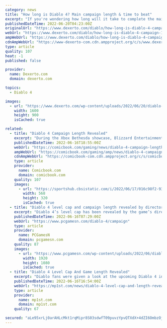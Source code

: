 ```yaml
---
category: news
title: "How long is Diablo 4? Main campaign length & time to beat"
excerpt: "If you're wondering how long will it take to complete the main campaign of Diablo 4 with story details, here's everything you need to know."
publishedDateTime: 2022-06-20T04:23:00Z
originalUrl: "https://www.dexerto.com/diablo/how-long-is-diablo-4-campaign-1851294/"
webUrl: "https://www.dexerto.com/diablo/how-long-is-diablo-4-campaign-1851294/"
ampWebUrl: "https://www.dexerto.com/diablo/how-long-is-diablo-4-campaign-1851294/?amp"
cdnAmpWebUrl: "https://www-dexerto-com.cdn.ampproject.org/c/s/www.dexerto.com/diablo/how-long-is-diablo-4-campaign-1851294/?amp"
type: article
quality: 107
heat: -1
published: false

provider:
  name: Dexerto.com
  domain: dexerto.com

topics:
  - Diablo 4

images:
  - url: "https://www.dexerto.com/wp-content/uploads/2022/06/20/diablo-4-campaign-length.jpg"
    width: 1600
    height: 900
    isCached: true

related:
  - title: "Diablo 4 Campaign Length Revealed"
    excerpt: "During the Xbox Bethesda showcase, Blizzard Entertainment finally pulled back the curtain on Diablo 4. The game isn't set to release until sometime in the first half of 2023, but several details are ..."
    publishedDateTime: 2022-06-16T18:55:00Z
    webUrl: "https://comicbook.com/gaming/news/diablo-4-campaign-length-playstation-xbox-blizzard/"
    ampWebUrl: "https://comicbook.com/gaming/amp/news/diablo-4-campaign-length-playstation-xbox-blizzard/"
    cdnAmpWebUrl: "https://comicbook-com.cdn.ampproject.org/c/s/comicbook.com/gaming/amp/news/diablo-4-campaign-length-playstation-xbox-blizzard/"
    type: article
    provider:
      name: Comicbook.com
      domain: comicbook.com
    quality: 107
    images:
      - url: "https://sportshub.cbsistatic.com/i/2022/06/17/016c98f2-93d3-4b3e-8226-810484300c52/stalker-2-hero-shot.jpg?width=568&height=320"
        width: 568
        height: 320
        isCached: true
  - title: "Diablo 4 level cap and campaign length revealed by director"
    excerpt: "Diablo 4’s level cap has been revealed by the game’s director Joe Shely, along with details about the length of the main campaign, bosses, and the returning Paragon board. In an interview with ..."
    publishedDateTime: 2022-06-16T07:29:00Z
    webUrl: "https://www.pcgamesn.com/diablo-4/campaign"
    type: article
    provider:
      name: PCGamesN
      domain: pcgamesn.com
    quality: 87
    images:
      - url: "https://www.pcgamesn.com/wp-content/uploads/2022/06/diablo-4-in-game-store.jpg"
        width: 1920
        height: 1080
        isCached: true
  - title: "Diablo 4 Level Cap And Game Length Revealed"
    excerpt: "Diablo fans were given a look at the upcoming Diablo 4 in action at the Xbox Bethesda Games Showcase. Now, the game’s director, Joe Shely has revealed in an interview with Gamespot how long players ..."
    publishedDateTime: 2022-06-16T16:54:00Z
    webUrl: "https://mp1st.com/news/diablo-4-level-cap-and-length-revealed"
    type: article
    provider:
      name: mp1st.com
      domain: mp1st.com
    quality: 67

secured: "aLe95xrLj0arAHLcMkt1rqMipr8S03sdwfT09puvzYpvQTXdX+4dZI6OmbzOjaiNcSqWBatOQ4mg31WepncuXh+ffVx8sNuRsC/DMZyM/meHk4VBkut4eIEgxH0++zAvMzUw7PkzmmLW5anx3wlm3xNcexeyRvsVxHAXi/CENEqzU/mMRkFSCFNYYjV9O9QiObUy073UqyUB/UExHjrX42zDVzsrhJnJ1Wlx7GV2o0q31xqRpE7TBhEqvKIAK0JOBom6hdryFLMqZXJvUIvyvy+sqJ+GP3k9emusvJ3cRqU6ykKg0Tp+MNTzPHqI9KfObCiCLPbVelnMdomLVlmQ46Gio36OOUa5XC+xOCCyaXI=;C6o1vffp2PJQdn67VwIQNA=="
---
```


